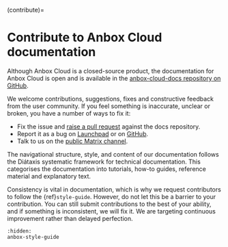 (contribute)=
# Contribute to Anbox Cloud documentation

Although Anbox Cloud is a closed-source product, the documentation for Anbox Cloud is open and is available in the [anbox-cloud-docs repository on GitHub](https://github.com/canonical/anbox-cloud-docs).

We welcome contributions, suggestions, fixes and constructive feedback from the user community. If you feel something is inaccurate, unclear or broken, you have a number of ways to fix it:

- Fix the issue and [raise a pull request](https://github.com/canonical/anbox-cloud-docs/pulls) against the docs repository.
- Report it as a bug on [Launchpad](https://bugs.launchpad.net/anbox-cloud/+bugs) or on [GitHub](https://github.com/canonical/anbox-cloud-docs/issues/new).
- Talk to us on the [public Matrix channel](https://matrix.to/#/#anbox-cloud:ubuntu.com).

The navigational structure, style, and content of our documentation follows the Diátaxis systematic framework for technical documentation. This categorises the documentation into tutorials, how-to guides, reference material and explanatory text. 

Consistency is vital in documentation, which is why we request contributors to follow the {ref}`style-guide`. However, do not let this be a barrier to your contribution. You can still submit contributions to the best of your ability, and if something is inconsistent, we will fix it. We are targeting continuous improvement rather than delayed perfection.

```{toctree}
:hidden:
anbox-style-guide
```